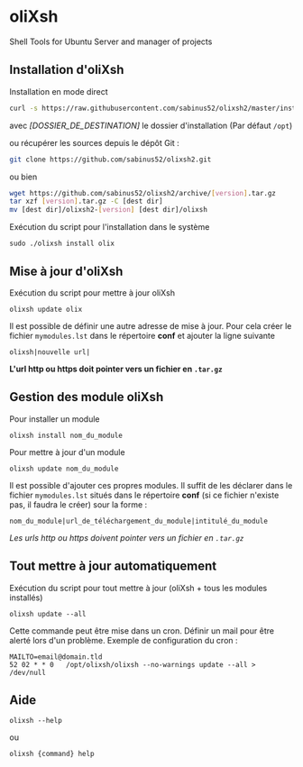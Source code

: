 oliXsh
=======
Shell Tools for Ubuntu Server and manager of projects


Installation d'oliXsh
---------------------

Installation en mode direct
``` bash
curl -s https://raw.githubusercontent.com/sabinus52/olixsh2/master/install.sh | bash -s -- [DOSSIER_DE_DESTINATION]
```
avec *[DOSSIER_DE_DESTINATION]* le dossier d'installation (Par défaut `/opt`)

ou récupérer les sources depuis le dépôt Git :
``` bash
git clone https://github.com/sabinus52/olixsh2.git
```
ou bien
``` bash
wget https://github.com/sabinus52/olixsh2/archive/[version].tar.gz
tar xzf [version].tar.gz -C [dest dir]
mv [dest dir]/olixsh2-[version] [dest dir]/olixsh
```

Exécution du script pour l'installation dans le système
```
sudo ./olixsh install olix
```


Mise à jour d'oliXsh
--------------------

Exécution du script pour mettre à jour oliXsh
```
olixsh update olix
```

Il est possible de définir une autre adresse de mise à jour.
Pour cela créer le fichier `mymodules.lst` dans le répertoire **conf** et
ajouter la ligne suivante
```
olixsh|nouvelle url|
```
**L'url http ou https doit pointer vers un fichier en `.tar.gz`**


Gestion des module oliXsh
-------------------------------

Pour installer un module
```
olixsh install nom_du_module
```

Pour mettre à jour d'un module
```
olixsh update nom_du_module
```

Il est possible d'ajouter ces propres modules. Il suffit de les déclarer 
dans le fichier `mymodules.lst` situés dans le répertoire **conf**
(si ce fichier n'existe pas, il faudra le créer) sour la forme :
```
nom_du_module|url_de_téléchargement_du_module|intitulé_du_module
```
*Les urls http ou https doivent pointer vers un fichier en `.tar.gz`*


Tout mettre à jour automatiquement
----------------------------------

Exécution du script pour tout mettre à jour (oliXsh + tous les modules installés)
```
olixsh update --all
```

Cette commande peut être mise dans un cron.
Définir un mail pour être alerté lors d'un problème.
Exemple de configuration du cron :
```
MAILTO=email@domain.tld
52 02 * * 0   /opt/olixsh/olixsh --no-warnings update --all > /dev/null
```


Aide
----

```
olixsh --help
```
ou
```
olixsh {command} help
```

